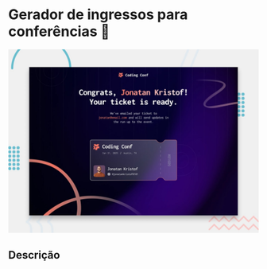 # Gerador de ingressos para conferências 🧾

![Design preview for the Conference ticket generator coding challenge](./preview.jpg)

## Descrição
